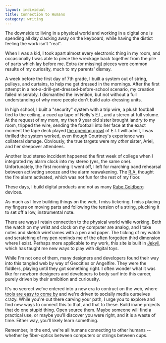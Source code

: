 ```yaml
---
layout: individual
title: Connection to Humans
category: writing
---
```


The downside to living in a physical world and working in a digital one is spending all day clacking away on the keyboard, while having the distict feeling the work isn't "real".

When I was a kid, I took apart almost every electronic thing in my room, and occasionally I was able to piece the wreckage back together from the pile of parts which lay before me. Extra (or missing) pieces were common results of my curiosity, much to my parents' dismay.

A week before the first day of 7th grade,  I built a system out of string, pulleys, and curtains, to help me get dressed in the mornings. After the first attempt in a not-a-drill-get-dressed-before-school scenario, my creation failed miserably. I dismantled the invention, but not without a full understanding of why more people don't build auto-dressing units.

In high school, I built a "security" system with a trip wire, a plush football tied to the ceiling, a cued up tape of Nelly's E.I., and a stereo at full volume. At the request of my mom, my then 9 year old sister brought landry to my room, tripped the wire, sending the football into her face at the exact moment the tape deck played [the opening growl](http://youtu.be/mNaMR8AyeWc?t=26s) of E.I. I will admit, I was thrilled the system worked, even though Courtney's experience was collateral damage. Obviously, the true targets were my *other* sister, Ariel, and her sleepover attendees.

Another loud stereo inccident happened the first week of college when I integrated my alarm clock into my stereo (yes, the same one). Unfortunately, the first morning it went off, I left for marching band rehearsal between activating snooze and the alarm reawakening. The <abbr title="Resident Assistant">R.A.</abbr> thought the fire alarm activated, which was not fun for the rest of my floor.

These days, I build digital products and not as many [Rube Goldberg](http://rubegoldberg.com/) devices. 

As much as I love building things on the web, I miss tickering. I miss placing my fingers on moving parts and following the tension of a string, plucking it to set off a low, instrumental note.

There are ways I retain connection to the physical world while working. Both the watch on my wrist and clock on my computer are analog, and I take notes and sketch wireframes with a pen and paper. The ticking of my watch and scratching of my pen reminds me of the often forgotten third dimension where I exist. Perhaps more applicable to my work, this site is built in [Jekyll](http://jekyllrb.com), which has taught me new ways to play with digital toys. 

While I'm not one of them, many designers and developers found their way into this tangled web by way of Geocities or Angelfire. They were the fiddlers, playing until they got something right. I often wonder what it was like for newborn designers and developers to body surf into this career, purely driven by their amibition and curiousity.

It's no secrect we've entered into a new era to contruct on the web, where [tools are easy to come by](http://frankchimero.com/blog/no-new-tools/) and we're driven to socially media ourselves crazy. While you're out there carving your path, I urge you to explore and find new ways to connect this to that, and that to these. Build inane projects that do one stupid thing. Open source them. Maybe someone will find a practical use, or maybe you'll discover you were right, and it is a waste of time. Either way, you'll likely learn something.

Remember, in the end, we're all humans connecting to other humans -- whether by fiber-optics between computers or strings between cups. 








